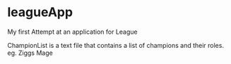 # leagueApp
My first Attempt at an application for League

ChampionList is a text file that contains a list of champions and their roles.
eg. Ziggs Mage
